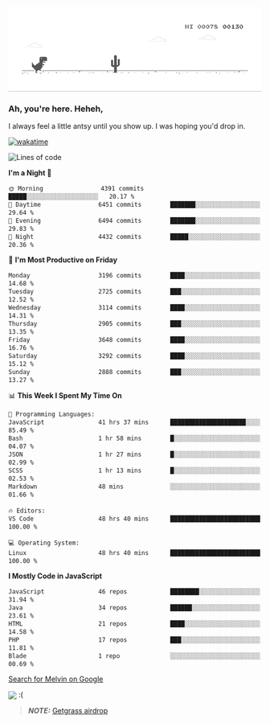 
<div align="center">
    <img align="center" src="dino.gif">
</div>

### Ah, you're here. Heheh, 
I always feel a little antsy until you show up. I was hoping you'd drop in.

[![wakatime](https://wakatime.com/badge/user/8ad4afa2-1a56-40d1-a949-4663473915b6.svg)](https://wakatime.com/@mrepol742)

<!--START_SECTION:mrepol742-->
![Lines of code](https://img.shields.io/badge/From%20Hello%20World%20I%27ve%20Written-19.7%20million%20lines%20of%20code-blue)

**I'm a Night 🦉** 

```text
🌞 Morning                4391 commits        █████░░░░░░░░░░░░░░░░░░░░   20.17 % 
🌆 Daytime                6451 commits        ███████░░░░░░░░░░░░░░░░░░   29.64 % 
🌃 Evening                6494 commits        ███████░░░░░░░░░░░░░░░░░░   29.83 % 
🌙 Night                  4432 commits        █████░░░░░░░░░░░░░░░░░░░░   20.36 % 
```
📅 **I'm Most Productive on Friday** 

```text
Monday                   3196 commits        ████░░░░░░░░░░░░░░░░░░░░░   14.68 % 
Tuesday                  2725 commits        ███░░░░░░░░░░░░░░░░░░░░░░   12.52 % 
Wednesday                3114 commits        ████░░░░░░░░░░░░░░░░░░░░░   14.31 % 
Thursday                 2905 commits        ███░░░░░░░░░░░░░░░░░░░░░░   13.35 % 
Friday                   3648 commits        ████░░░░░░░░░░░░░░░░░░░░░   16.76 % 
Saturday                 3292 commits        ████░░░░░░░░░░░░░░░░░░░░░   15.12 % 
Sunday                   2888 commits        ███░░░░░░░░░░░░░░░░░░░░░░   13.27 % 
```


📊 **This Week I Spent My Time On** 

```text
💬 Programming Languages: 
JavaScript               41 hrs 37 mins      █████████████████████░░░░   85.49 % 
Bash                     1 hr 58 mins        █░░░░░░░░░░░░░░░░░░░░░░░░   04.07 % 
JSON                     1 hr 27 mins        █░░░░░░░░░░░░░░░░░░░░░░░░   02.99 % 
SCSS                     1 hr 13 mins        █░░░░░░░░░░░░░░░░░░░░░░░░   02.53 % 
Markdown                 48 mins             ░░░░░░░░░░░░░░░░░░░░░░░░░   01.66 % 

🔥 Editors: 
VS Code                  48 hrs 40 mins      █████████████████████████   100.00 % 

💻 Operating System: 
Linux                    48 hrs 40 mins      █████████████████████████   100.00 % 
```

**I Mostly Code in JavaScript** 

```text
JavaScript               46 repos            ████████░░░░░░░░░░░░░░░░░   31.94 % 
Java                     34 repos            ██████░░░░░░░░░░░░░░░░░░░   23.61 % 
HTML                     21 repos            ████░░░░░░░░░░░░░░░░░░░░░   14.58 % 
PHP                      17 repos            ███░░░░░░░░░░░░░░░░░░░░░░   11.81 % 
Blade                    1 repo              ░░░░░░░░░░░░░░░░░░░░░░░░░   00.69 % 
```




<!--END_SECTION:mrepol742-->

[Search for Melvin on Google](https://www.google.com/search?q=Melvin+Jones+Repol)

 <img align="center" src="https://media.tenor.com/FPraoiMenNkAAAAM/arch-linux.gif">
 :(



> **_NOTE:_** [Getgrass airdrop](https://app.getgrass.io/register/?referralCode=kUHcrABPjKr-_hS) 
